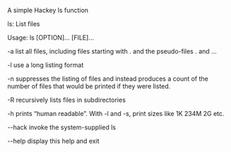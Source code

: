 A simple Hackey ls function

ls: List files

Usage: ls [OPTION]... [FILE]...

-a      list all files, including files starting with . and the pseudo-files . and ... 

-l      use a long listing format 

-n      suppresses the listing of files and instead produces a count of the number of files that would be printed if they were listed.

-R      recursively lists files in subdirectories

-h      prints “human readable”. With -l and -s, print sizes like 1K 234M 2G etc.

--hack  invoke the system-supplied ls

--help  display this help and exit
